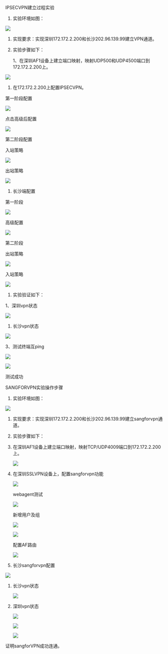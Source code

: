 IPSECVPN建立过程实验

1.  实验环境如图：

![](media/37e019a69ce54ee18df5c77a344acdad.png)

1.  实现要求：实现深圳172.172.2.200和长沙202.96.139.99建立VPN通道。

2.  实验步骤如下：

    1、在深圳AF1设备上建立端口映射，映射UDP500和UDP4500端口到172.172.2.200上。

![](media/7df6e0da296b01bd1253ce45d2d88df3.png)

1.  在172.172.2.200上配置IPSECVPN。

第一阶段配置

![](media/afe1e27d568c6df772147d4ad792c2a1.png)

点击高级后配置

![](media/6706f7d6b4f41f38a66887e51b9a6cdb.png)

第二阶段配置

入站策略

![](media/0e2880df779290e206e0c7c0c9a4a808.png)

出站策略

![](media/57164457a428ccfee2cf34af1b8e87bd.png)

1.  长沙端配置

第一阶段

![](media/ab5c45b03b5e562bb7bcbdabd0d3b08c.png)

高级配置

![](media/a7d8c5cab5b0dd2d944cb9c638e3da0d.png)

第二阶段

出站策略

![](media/ce9cab887b88374116dee1216bb87775.png)

入站策略

![](media/5b2fc62a291278b872e4355036a8b586.png)

1.  实验验证如下：

1、深圳vpn状态

![](media/096de7107c5975c11f9c4c1f14686921.png)

1.  长沙vpn状态

![](media/d8dded67a6164a1006a017fb86ee2542.png)

3、测试终端互ping

![](media/dd84bc4c85109e74b8af4b13d3de1908.png)

![](media/c114012750ed53704f6853c8ff9e4ae8.png)

测试成功

SANGFORVPN实验操作步骤

1.  实验环境如图：

![](media/37e019a69ce54ee18df5c77a344acdad.png)

1.  实现要求：实现深圳172.172.2.200和长沙202.96.139.99建立sangforvpn通道。

2.  实验步骤如下：

3.  在深圳AF1设备上建立端口映射，映射TCP/UDP4009端口到172.172.2.200上。

    ![](media/496b6afbe14acc889733d3309bcd6a1f.png)

4.  在深圳SSLVPN设备上，配置sangforvpn功能

    ![](media/d1869ba69d270f23ffcdf539e9d465e1.png)

    webagent测试

    ![](media/bbc9e39ba7321a2b9deef517d4324f04.png)

    新增用户及组

    ![](media/348a9e2c8f92fb4511d56b1ab291cbd9.png)

    ![](media/6a2ec1a5ca941a4aaabeab01fbc408cc.png)

    配置AF路由

    ![](media/9ce4d2d17fee934c9b8b2534461636a0.png)

5.  长沙sangforvpn配置

![](media/c3716396021fce305e164be2d513cf94.png)

1.  长沙vpn状态

    ![](media/320e1feb855b461f9b7adff4719c0ed7.png)

2.  深圳vpn状态

    ![](media/a6852372cf6bb315a66b7c1ee0d9af2b.png)

    ![](media/9ea31f1e655558741204f89fa12859fd.png)

    ![](media/5eed945a85732a930726b237ccdc2d7b.png)

证明sangforVPN成功连通。
